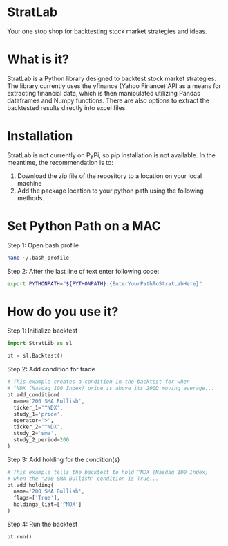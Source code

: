 # StratLab
Your one stop shop for backtesting stock market strategies and ideas.
# What is it?
StratLab is a Python library designed to backtest stock market strategies. The library currently uses the yfinance (Yahoo Finance) API as a means for extracting financial data, which is then manipulated utilizing Pandas dataframes and Numpy functions. There are also options to extract the backtested results directly into excel files.
# Installation
StratLab is not currently on PyPi, so pip installation is not available. In the meantime, the recommendation is to:
  1. Download the zip file of the repository to a location on your local machine
  2. Add the package location to your python path using the following methods.

# Set Python Path on a MAC
  Step 1: Open bash profile
  ```bash
  nano ~/.bash_profile
  ```
  Step 2: After the last line of text enter following code:
  ```bash
  export PYTHONPATH="${PYTHONPATH}:{EnterYourPathToStratLabHere}"
  ```
  
# How do you use it?
Step 1: Initialize backtest
```python
import StratLib as sl

bt = sl.Backtest()
```
Step 2: Add condition for trade
```python
# This example creates a condition in the backtest for when
# ^NDX (Nasdaq 100 Index) price is above its 200D moving average...
bt.add_condition(
  name='200 SMA Bullish',
  ticker_1='^NDX',
  study_1='price',
  operator='>',
  ticker_2='^NDX',
  study_2='sma',
  study_2_period=200
)
```

Step 3: Add holding for the condition(s)
```python
# This example tells the backtest to hold ^NDX (Nasdaq 100 Index)
# when the "200 SMA Bullish" condition is True...
bt.add_holding(
  name='200 SMA Bullish',
  flags=['True'],
  holdings_list=['^NDX']
)
```

Step 4: Run the backtest
```python
bt.run()

